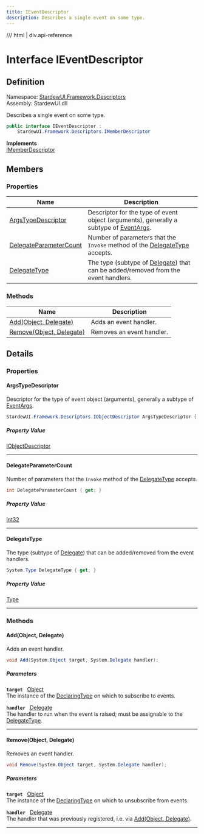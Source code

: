 ```yaml
---
title: IEventDescriptor
description: Describes a single event on some type.
---
```


<link rel="stylesheet" href="/StardewUI/stylesheets/reference.css" />

/// html | div.api-reference

# Interface IEventDescriptor

## Definition

<div class="api-definition" markdown>

Namespace: [StardewUI.Framework.Descriptors](index.md)  
Assembly: StardewUI.dll  

</div>

Describes a single event on some type.

```cs
public interface IEventDescriptor : 
    StardewUI.Framework.Descriptors.IMemberDescriptor
```

**Implements**  
[IMemberDescriptor](imemberdescriptor.md)

## Members

### Properties

 | Name | Description |
| --- | --- |
| [ArgsTypeDescriptor](#argstypedescriptor) | Descriptor for the type of event object (arguments), generally a subtype of [EventArgs](https://learn.microsoft.com/en-us/dotnet/api/system.eventargs). | 
| [DelegateParameterCount](#delegateparametercount) | Number of parameters that the `Invoke` method of the [DelegateType](ieventdescriptor.md#delegatetype) accepts. | 
| [DelegateType](#delegatetype) | The type (subtype of [Delegate](https://learn.microsoft.com/en-us/dotnet/api/system.delegate)) that can be added/removed from the event handlers. | 

### Methods

 | Name | Description |
| --- | --- |
| [Add(Object, Delegate)](#addobject-delegate) | Adds an event handler. | 
| [Remove(Object, Delegate)](#removeobject-delegate) | Removes an event handler. | 

## Details

### Properties

#### ArgsTypeDescriptor

Descriptor for the type of event object (arguments), generally a subtype of [EventArgs](https://learn.microsoft.com/en-us/dotnet/api/system.eventargs).

```cs
StardewUI.Framework.Descriptors.IObjectDescriptor ArgsTypeDescriptor { get; }
```

##### Property Value

[IObjectDescriptor](iobjectdescriptor.md)

-----

#### DelegateParameterCount

Number of parameters that the `Invoke` method of the [DelegateType](ieventdescriptor.md#delegatetype) accepts.

```cs
int DelegateParameterCount { get; }
```

##### Property Value

[Int32](https://learn.microsoft.com/en-us/dotnet/api/system.int32)

-----

#### DelegateType

The type (subtype of [Delegate](https://learn.microsoft.com/en-us/dotnet/api/system.delegate)) that can be added/removed from the event handlers.

```cs
System.Type DelegateType { get; }
```

##### Property Value

[Type](https://learn.microsoft.com/en-us/dotnet/api/system.type)

-----

### Methods

#### Add(Object, Delegate)

Adds an event handler.

```cs
void Add(System.Object target, System.Delegate handler);
```

##### Parameters

**`target`** &nbsp; [Object](https://learn.microsoft.com/en-us/dotnet/api/system.object)  
The instance of the [DeclaringType](imemberdescriptor.md#declaringtype) on which to subscribe to events.

**`handler`** &nbsp; [Delegate](https://learn.microsoft.com/en-us/dotnet/api/system.delegate)  
The handler to run when the event is raised; must be assignable to the [DelegateType](ieventdescriptor.md#delegatetype).

-----

#### Remove(Object, Delegate)

Removes an event handler.

```cs
void Remove(System.Object target, System.Delegate handler);
```

##### Parameters

**`target`** &nbsp; [Object](https://learn.microsoft.com/en-us/dotnet/api/system.object)  
The instance of the [DeclaringType](imemberdescriptor.md#declaringtype) on which to unsubscribe from events.

**`handler`** &nbsp; [Delegate](https://learn.microsoft.com/en-us/dotnet/api/system.delegate)  
The handler that was previously registered, i.e. via [Add(Object, Delegate)](ieventdescriptor.md#addobject-delegate).

-----

